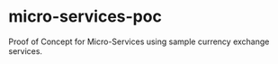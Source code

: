 # micro-services-poc
Proof of Concept for Micro-Services using sample currency exchange services.  
